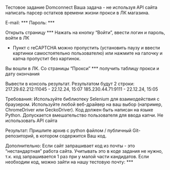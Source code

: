 Тестовое задание Domconnect
Ваша задача - не используя API сайта написать парсер остатков времени жизни прокси в ЛК магазина.


E-mail: ***
Пароль: ***



Открыть страницу ***
Нажать на кнопку “Войти”, ввести логин и пароль, войти в ЛК
* Пункт с  reCAPTCHA можно пропустить  (установить паузу и ввести картинки самостоятельно пользователю) или нажмите на галочку и капча пропустит без картинок.

Вы вошли в ЛК. Со страницы “Прокси” *** получить таблицу прокси и дату окончания

Вывести в консоль результат. Результатом будут 2 строки:
217.29.62.212:11045 - 22.12.24, 15:07
185.230.44.71:9111 - 22.12.24, 15:05


Требования:
Используйте библиотеку Selenium для взаимодействия с браузером.
Используйте любой веб-драйвер на ваш выбор (например, ChromeDriver или GeckoDriver).
Код должен быть написан на языке Python.
Допускается вмешательство пользователя для ввода капчи.
Не использовать API сайта

Результат:
Пришлите архив с python файлом / публичный Git-репозиторий, в котором содержится Ваш код.



Дополнительно:
Если сайт запрашивает код из почты - это “нестандартная” работа сайта. Учитывать это в коде задания не нужно, т.к. код запрашивается 1 раз при у малой части кандидатов.
Если необходим код, можно зайти на нашу тестовую почту: ***